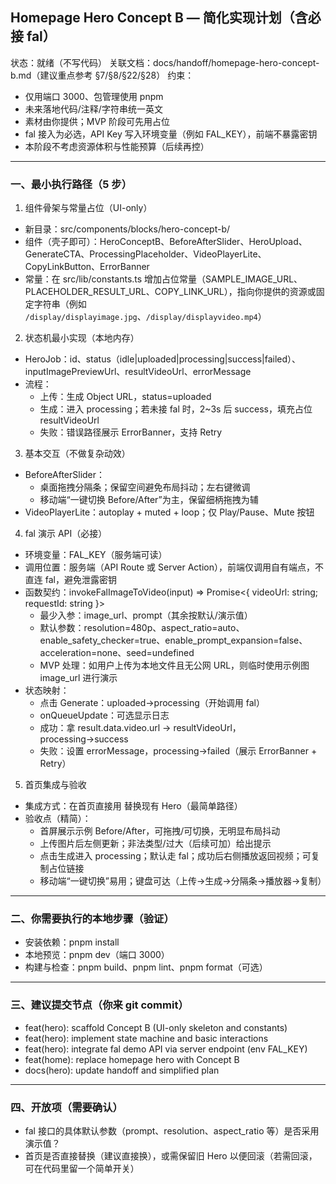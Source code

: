 ## Homepage Hero Concept B — 简化实现计划（含必接 fal）

状态：就绪（不写代码）
关联文档：docs/handoff/homepage-hero-concept-b.md（建议重点参考 §7/§8/§22/§28）
约束：
- 仅用端口 3000、包管理使用 pnpm
- 未来落地代码/注释/字符串统一英文
- 素材由你提供；MVP 阶段可先用占位
- fal 接入为必选，API Key 写入环境变量（例如 FAL_KEY），前端不暴露密钥
- 本阶段不考虑资源体积与性能预算（后续再控）

---

### 一、最小执行路径（5 步）

1) 组件骨架与常量占位（UI-only）
- 新目录：src/components/blocks/hero-concept-b/
- 组件（壳子即可）：HeroConceptB、BeforeAfterSlider、HeroUpload、GenerateCTA、ProcessingPlaceholder、VideoPlayerLite、CopyLinkButton、ErrorBanner
- 常量：在 src/lib/constants.ts 增加占位常量（SAMPLE_IMAGE_URL、PLACEHOLDER_RESULT_URL、COPY_LINK_URL），指向你提供的资源或固定字符串（例如 `/display/displayimage.jpg`、`/display/displayvideo.mp4`）

2) 状态机最小实现（本地内存）
- HeroJob：id、status（idle|uploaded|processing|success|failed）、inputImagePreviewUrl、resultVideoUrl、errorMessage
- 流程：
  - 上传：生成 Object URL，status=uploaded
  - 生成：进入 processing；若未接 fal 时，2~3s 后 success，填充占位 resultVideoUrl
  - 失败：错误路径展示 ErrorBanner，支持 Retry

3) 基本交互（不做复杂动效）
- BeforeAfterSlider：
  - 桌面拖拽分隔条；保留空间避免布局抖动；左右键微调
  - 移动端“一键切换 Before/After”为主，保留细柄拖拽为辅
- VideoPlayerLite：autoplay + muted + loop；仅 Play/Pause、Mute 按钮

4) fal 演示 API（必接）
- 环境变量：FAL_KEY（服务端可读）
- 调用位置：服务端（API Route 或 Server Action），前端仅调用自有端点，不直连 fal，避免泄露密钥
- 函数契约：invokeFalImageToVideo(input) => Promise<{ videoUrl: string; requestId: string }>
  - 最少入参：image_url、prompt（其余按默认/演示值）
  - 默认参数：resolution=480p、aspect_ratio=auto、enable_safety_checker=true、enable_prompt_expansion=false、acceleration=none、seed=undefined
  - MVP 处理：如用户上传为本地文件且无公网 URL，则临时使用示例图 image_url 进行演示
- 状态映射：
  - 点击 Generate：uploaded→processing（开始调用 fal）
  - onQueueUpdate：可选显示日志
  - 成功：拿 result.data.video.url → resultVideoUrl，processing→success
  - 失败：设置 errorMessage，processing→failed（展示 ErrorBanner + Retry）

5) 首页集成与验收
- 集成方式：在首页直接用 <HeroConceptB /> 替换现有 Hero（最简单路径）
- 验收点（精简）：
  - 首屏展示示例 Before/After，可拖拽/可切换，无明显布局抖动
  - 上传图片后左侧更新；非法类型/过大（后续可加）给出提示
  - 点击生成进入 processing；默认走 fal；成功后右侧播放返回视频；可复制占位链接
  - 移动端“一键切换”易用；键盘可达（上传→生成→分隔条→播放器→复制）

---

### 二、你需要执行的本地步骤（验证）
- 安装依赖：pnpm install
- 本地预览：pnpm dev（端口 3000）
- 构建与检查：pnpm build、pnpm lint、pnpm format（可选）

---

### 三、建议提交节点（你来 git commit）
- feat(hero): scaffold Concept B (UI-only skeleton and constants)
- feat(hero): implement state machine and basic interactions
- feat(hero): integrate fal demo API via server endpoint (env FAL_KEY)
- feat(home): replace homepage hero with Concept B
- docs(hero): update handoff and simplified plan

---

### 四、开放项（需要确认）
- fal 接口的具体默认参数（prompt、resolution、aspect_ratio 等）是否采用演示值？
- 首页是否直接替换（建议直接换），或需保留旧 Hero 以便回滚（若需回滚，可在代码里留一个简单开关）

